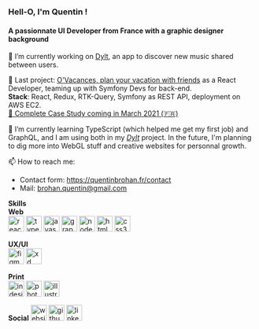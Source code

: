 ### Hell-O, I'm Quentin !
#### A passionnate UI Developer from France with a graphic designer background

🔭 I’m currently working on [Dylt](https://github.com/quentinbrohan/dylt), an app to discover new music shared between users.

📌 Last project: [O'Vacances, plan your vacation with friends](https://github.com/quentinbrohan/o-vacances) as a React Developer, teaming up with Symfony Devs for back-end.\
**Stack**: React, Redux, RTK-Query, Symfony as REST API, deployment on AWS EC2.\
[🤘 Complete Case Study coming in March 2021 (🇫🇷)](https://quentinbrohan.fr/project/o-vacances/)

🌱 I’m currently learning TypeScript (which helped me get my first job) and GraphQL, and I am using both in my [*Dylt*](https://github.com/quentinbrohan/dylt) project. In the future, I'm planning to dig more into WebGL stuff and creative websites for personnal growth.

📫 How to reach me:
- Contact form: https://quentinbrohan.fr/contact
- Mail: brohan.quentin@gmail.com 

**Skills**  
**Web**  
<img src='https://cdn.jsdelivr.net/npm/simple-icons@3.0.1/icons/react.svg' alt='react' height='32'>
<img src='https://cdn.jsdelivr.net/npm/simple-icons@3.0.1/icons/typescript.svg' alt='typescript' height='32'>
<img src='https://cdn.jsdelivr.net/npm/simple-icons@3.0.1/icons/javascript.svg' alt='javascript' height='32'>
<img src='https://cdn.jsdelivr.net/npm/simple-icons@3.0.1/icons/graphql.svg' alt='graphql' height='32'>
<img src='https://cdn.jsdelivr.net/npm/simple-icons@3.0.1/icons/node-dot-js.svg' alt='node' height='32'>
<img src='https://cdn.jsdelivr.net/npm/simple-icons@3.0.1/icons/html5.svg' alt='html5' height='32'>
<img src='https://cdn.jsdelivr.net/npm/simple-icons@3.0.1/icons/css3.svg' alt='css3' height='32'>

**UX/UI**  
<img src='https://cdn.jsdelivr.net/npm/simple-icons@3.0.1/icons/figma.svg' alt='figma' height='32'>
<img src='https://cdn.jsdelivr.net/npm/simple-icons@3.0.1/icons/adobexd.svg' alt='xd' height='32'>

**Print**  
<img src='https://cdn.jsdelivr.net/npm/simple-icons@3.0.1/icons/adobeindesign.svg' alt='indesign' height='32'>
<img src='https://cdn.jsdelivr.net/npm/simple-icons@3.0.1/icons/adobephotoshop.svg' alt='photoshop' height='32'>
<img src='https://cdn.jsdelivr.net/npm/simple-icons@3.0.1/icons/adobeillustrator.svg' alt='illustrator' height='32'>


**Social**
[<img src='https://quentinbrohan.fr/favicon.svg' alt='website' height='32'>](https://quentinbrohan.fr/)
[<img src='https://cdn.jsdelivr.net/npm/simple-icons@3.0.1/icons/github.svg' alt='github' height='32'>](https://github.com/https://github.com/quentinbrohan)
[<img src='https://cdn.jsdelivr.net/npm/simple-icons@3.0.1/icons/linkedin.svg' alt='linkedin' height='32'>](https://www.linkedin.com/in/https://www.linkedin.com/in/quentinbrohan/)

